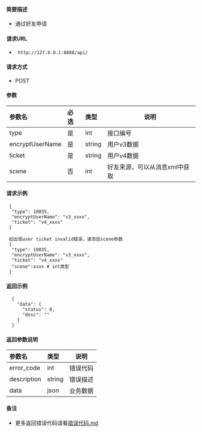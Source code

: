 
#### 简要描述

- 通过好友申请

#### 请求URL
- ` http://127.0.0.1:8888/api/`
  
#### 请求方式
- POST 

#### 参数

| 参数名             | 必选 | 类型     | 说明               |   
|:----------------|:---|:-------|------------------|   
| type            | 是  | int    | 接口编号             |   
| encryptUserName | 是  | string | 用户v3数据           |   
| ticket          | 是  | string | 用户v4数据           |   
| scene           | 否  | int    | 好友来源，可以从消息xml中获取 |   

#### 请求示例

```
 {
  "type": 10035,
  "encryptUserName": "v3_xxxx",
  "ticket": "v4_xxxx"
 } 
 
 如出现user ticket invalid错误，请添加scene参数
 {
  "type": 10035,
  "encryptUserName": "v3_xxxx",
  "ticket": "v4_xxxx"
  "scene":xxxx # int类型
 }
```

#### 返回示例 

``` 
  {
    "data": {
      "status": 0,
      "desc": ""
    }
  }
```

#### 返回参数说明 

| 参数名         | 类型     | 说明   |   
|:------------|:-------|------|   
| error_code  | int    | 错误代码 |   
| description | string | 错误描述 |   
| data        | json   | 业务数据 |   

#### 备注 

- 更多返回错误代码请看[错误代码.md](../错误代码.md)






